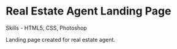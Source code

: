 # Real Estate Agent Landing Page
Skills - HTML5, CSS, Photoshop

Landing page created for real estate agent.
